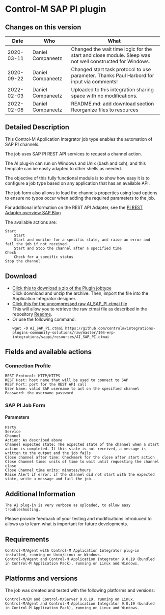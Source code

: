 # Control-M SAP PI plugin

## Changes on this version

| Date | Who | What |
| - | - | - |
| 2020-03-11 | Daniel Companeetz | Changed the wait time logic for the start and close module. Sleep was not well constructed for Windows.|
| 2020-09-22 | Daniel Companeetz | Changed start task protocol to use parameter. Thanks Paul Harbord for input via comments!|
| 2022-02-03 | Daniel Companeetz | Uploaded to this integration sharing space with no modifications. |
| 2022-02-08 | Daniel Companeetz | README.md: add download section<br> Reorganize files to resources |

## Detailed Description

This Control-M Application Integrator job type enables the automation of SAP PI channels.

The job uses SAP PI REST API services to request a channel action.

The AI plug-in can run on Windows and Unix (bash and csh), and this template can be easily adapted to other shells as needed.

The objective of this fully functional module is to show how easy it is to configure a job type based on any application that has an available API.

The job form also allows to load the channels properties using load options to ensure no typos occur when adding the required parameters to the job.

For additional information on the REST API Adapter, see the [PI REST Adapter overview SAP Blog](https://blogs.sap.com/2014/12/18/pi-rest-adapter-blog-overview/)

The available actions are:

    Start
        Start
        Start and monitor for a specific state, and raise an error and fail the job if not received.
        Start and Stop the channel after a specified time
    Check
        Check for a specific status
    Stop the channel


## Download

* [Click this to download a zip of the PlugIn jobtype](resources/AI_SAP_PI.zip)<br>
   Click download and unzip the archive. Then, import the file into the Application Integrator designer.
* [Click this for the uncompressed raw AI_SAP_PI.ctmai file](resources/AI_SAP_PI.ctmai)<br>
   This will allow you to retrieve the raw ctmai file as described in the repository [Readme](https://github.com/controlm/integrations-plugins-community-solutions#saving-application-integrator-files-for-use).
* Or use the following command: <br>
   ```
   wget -O AI_SAP_PI.ctmai https://github.com/controlm/integrations-plugins-community-solutions/raw/master/104-erp-integrations/sappi/resources/AI_SAP_PI.ctmai
   ```

## Fields and available actions

### Connection Profile

    REST Protocol: HTTP/HTTPS
    REST Host: host name that will be used to connect to SAP
    REST Port: port for the REST API call
    User Name: valid SAP username to act on the specified channel
    Password: the username password

### SAP PI Job Form

#### Parameters

    Party
    Service
    Channel
    Action: As described above
    Channel expected state: The expected state of the channel when a start action is completed. If this state is not received, a message is written to the output and the job fails
    Close channel after time: Checkmark for the close after start action
    Close Channel time: units of time to wait until requesting the channel close
    Close Channel time units: minutes/hours
    Raise Alert if error: if the channel did not start with the expected state, write a message and fail the job..

## Additional Information

    The AI plug-in is very verbose as uploaded, to allow easy troubleshooting.

Please provide feedback of your testing and modifications introduced to allows us to learn what is important for future developments.

## Requirements

    Control-M/Agent with Control-M Application Integrator plug-in installed, running on Unix/Linux or Windows.
    Control-M/Agent and Control-M Application Integrator 9.0.19 (bundled in Control-M Application Pack), running on Linux and Windows.

## Platforms and versions

The job was created and tested with the following platforms and versions:

    Control-M/EM and Control-M/Server 9.0.19, running on Linux.
    Control-M/Agent and Control-M Application Integrator 9.0.19 (bundled in Control-M Application Pack), running on Linux and Windows.
